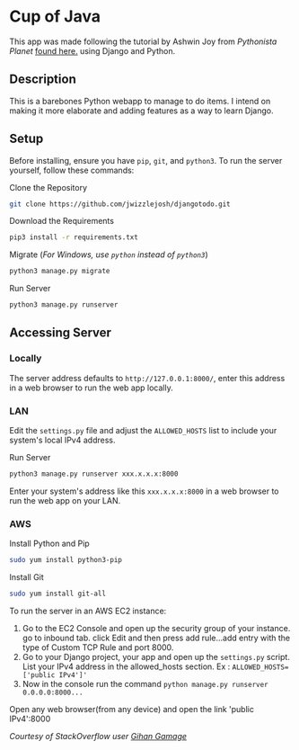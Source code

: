 # Cup of Java
This app was made following the tutorial by Ashwin Joy from *Pythonista Planet* [found here.](https://pythonistaplanet.com/to-do-list-app-using-django/?expand_article=1) using Django and Python.

## Description

This is a barebones Python webapp to manage to do items. I intend on making it more elaborate and adding features as a way to learn Django.

## Setup
Before installing, ensure you have `pip`, `git`, and `python3`. To run the server yourself, follow these commands:

Clone the Repository
```bash
git clone https://github.com/jwizzlejosh/djangotodo.git
```
Download the Requirements
```bash
pip3 install -r requirements.txt
```

Migrate (*For Windows, use `python` instead of `python3`*)
```bash
python3 manage.py migrate
```

Run Server
```bash
python3 manage.py runserver
```

## Accessing Server
### Locally
The server address defaults to `http://127.0.0.1:8000/`, enter this address in a web browser to run the web app locally.

### LAN
Edit the `settings.py` file and adjust the `ALLOWED_HOSTS` list to include your system's local IPv4 address. 

Run Server
```bash
python3 manage.py runserver xxx.x.x.x:8000
```

Enter your system's address like this `xxx.x.x.x:8000` in a web browser to run the web app on your LAN.

### AWS
Install Python and Pip
```bash
sudo yum install python3-pip
```

Install Git
```bash
sudo yum install git-all
```

To run the server in an AWS EC2 instance:

1. Go to the EC2 Console and open up the security group of your instance. go to inbound tab. click Edit and then press add rule...add entry with the type of Custom TCP Rule and port 8000.
2. Go to your Django project, your app and open up the `settings.py` script. List your IPv4 address in the allowed_hosts section. Ex : `ALLOWED_HOSTS=['public IPv4']'`
3. Now in the console run the command `python manage.py runserver 0.0.0.0:8000...`

Open any web browser(from any device) and open the link 'public IPv4':8000

*Courtesy of StackOverflow user [Gihan Gamage](https://stackoverflow.com/users/8664830/gihan-gamage)*








